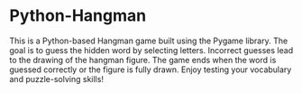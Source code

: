 # Python-Hangman
This is a Python-based Hangman game built using the Pygame library. The goal is to guess the hidden word by selecting letters. Incorrect guesses lead to the drawing of the hangman figure. The game ends when the word is guessed correctly or the figure is fully drawn. Enjoy testing your vocabulary and puzzle-solving skills!
